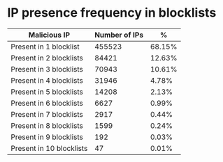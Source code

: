 # IP presence frequency in blocklists
| Malicious IP | Number of IPs | % |
|----|----|----|
| Present in 1 blocklist | 455523 | 68.15% |
| Present in 2 blocklists | 84421 | 12.63% |
| Present in 3 blocklists | 70943 | 10.61% |
| Present in 4 blocklists | 31946 | 4.78% |
| Present in 5 blocklists | 14208 | 2.13% |
| Present in 6 blocklists | 6627 | 0.99% |
| Present in 7 blocklists | 2917 | 0.44% |
| Present in 8 blocklists | 1599 | 0.24% |
| Present in 9 blocklists | 192 | 0.03% |
| Present in 10 blocklists | 47 | 0.01% |
